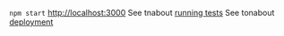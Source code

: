 `npm start`
[http://localhost:3000](http://localhost:3000)
See tnabout [running tests](https://facebook.github.io/create-react-app/docs/running-tests) 
See tonabout [deployment](https://facebook.github.io/create-react-app/docs/deployment)

